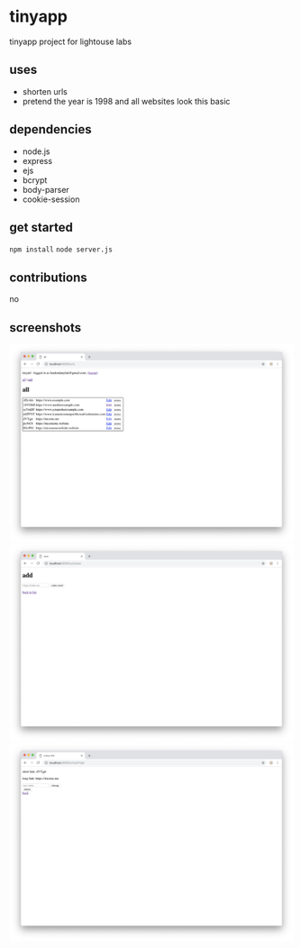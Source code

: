 # tinyapp
tinyapp project for lightouse labs

## uses
* shorten urls
* pretend the year is 1998 and all websites look this basic

## dependencies
* node.js 
* express
* ejs
* bcrypt
* body-parser
* cookie-session

## get started

`npm install`
`node server.js`

## contributions

no

## screenshots

![home page](https://github.com/Ianden/tinyapp/blob/master/docs/main.png)
![new url](https://github.com/Ianden/tinyapp/blob/master/docs/add.png)
![edit](https://github.com/Ianden/tinyapp/blob/master/docs/edit.png)
